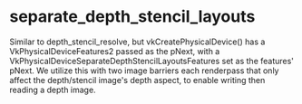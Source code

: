 # separate_depth_stencil_layouts

Similar to depth_stencil_resolve, but vkCreatePhysicalDevice() has a
VkPhysicalDeviceFeatures2 passed as the pNext, with a
VkPhysicalDeviceSeparateDepthStencilLayoutsFeatures set as the features' pNext.
We utilize this with two image barriers each renderpass that only affect the
depth/stencil image's depth aspect, to enable writing then reading a depth
image.
